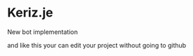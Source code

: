 # Keriz.je
New bot implementation 


and like this your can edit your project without going to github 
